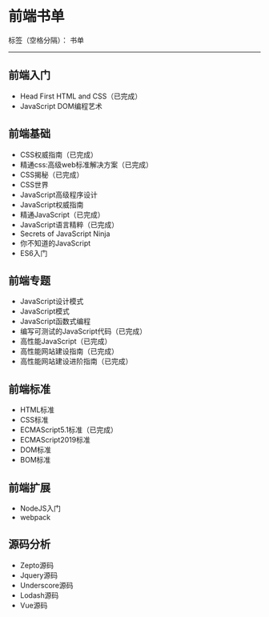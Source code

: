 # 前端书单

标签（空格分隔）： 书单

---

## 前端入门

* Head First HTML and CSS（已完成）
* JavaScript DOM编程艺术

## 前端基础

* CSS权威指南（已完成）
* 精通css:高级web标准解决方案（已完成）
* CSS揭秘（已完成）
* CSS世界
* JavaScript高级程序设计
* JavaScript权威指南
* 精通JavaScript（已完成）
* JavaScript语言精粹（已完成）
* Secrets of JavaScript Ninja
* 你不知道的JavaScript
* ES6入门

## 前端专题

* JavaScript设计模式
* JavaScript模式
* JavaScript函数式编程
* 编写可测试的JavaScript代码（已完成）
* 高性能JavaScript（已完成）
* 高性能网站建设指南（已完成）
* 高性能网站建设进阶指南（已完成）

## 前端标准

* HTML标准
* CSS标准
* ECMAScript5.1标准（已完成）
* ECMAScript2019标准
* DOM标准
* BOM标准

## 前端扩展

* NodeJS入门
* webpack

## 源码分析

* Zepto源码
* Jquery源码
* Underscore源码
* Lodash源码
* Vue源码
